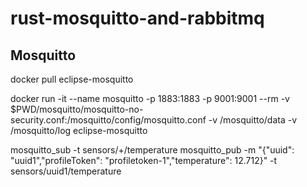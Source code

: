 # rust-mosquitto-and-rabbitmq

## Mosquitto

docker pull eclipse-mosquitto

docker run -it --name mosquitto -p 1883:1883 -p 9001:9001 --rm -v $PWD/mosquitto/mosquitto-no-security.conf:/mosquitto/config/mosquitto.conf -v /mosquitto/data -v /mosquitto/log eclipse-mosquitto

mosquitto_sub -t sensors/+/temperature
mosquitto_pub -m "{\"uuid\": \"uuid1\",\"profileToken\": \"profiletoken-1\",\"temperature\": 12.712}" -t sensors/uuid1/temperature

